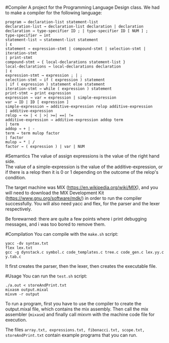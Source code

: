 #Compiler
A project for the Programming Language Design class. We had to make a compiler for the following language:
```
program → declaration-list statement-list
declaration-list → declaration-list declaration | declaration
declaration → type-specifier ID ; | type-specifier ID [ NUM ] ;
type-specifier → int
statement-list → statement-list statement
| ε
statement → expression-stmt | compound-stmt | selection-stmt | iteration-stmt
| print-stmt
compound-stmt → { local-declarations statement-list }
local-declarations → local-declarations declaration
| ε
expression-stmt → expression ; | ;
selection-stmt → if ( expression ) statement
| if ( expression ) statement else statement
iteration-stmt → while ( expression ) statement
print-stmt → print expression
expression → var = expression | simple-expression
var → ID | ID [ expression ]
simple-expression → additive-expression relop additive-expression
| additive-expression
relop → <= | < | >| >=| ==| !=
additive-expression → additive-expression addop term
| term
addop → + | -
term → term mulop factor
| factor
mulop → * | /
factor → ( expression ) | var | NUM
```
#Semantics
The value of assign expressions is the value of the right hand side. <br />
The value of a simple-expression is the value of the additive-expression, or if there is a relop then it is 0 or 1 depending on the outcome of the relop's condition.

The target machine was MIX (https://en.wikipedia.org/wiki/MIX), and you will need to download the MIX Development Kit 
(https://www.gnu.org/software/mdk/) in order to run the compiler successfully. You will also need yacc and flex, for the
parser and the lexer respectively.

Be forewarned: there are quite a few points where i print debugging messages, and i was too bored to remove them.

#Compilation
You can compile with the ```make.sh``` script:
```
yacc -dv syntax.txt
flex lex.txt
gcc -g dynstack.c symbol.c code_templates.c tree.c code_gen.c lex.yy.c y.tab.c 
```
It first creates the parser, then the lexer, then creates the executable file.

#Usage
You can run the ```test.sh``` script:
```
./a.out < storeAndPrint.txt
mixasm output.mixal
mixvm -r output
```
To run a program, first you have to use the compiler to create the output.mixal file, which contains the mix assembly.
Then call the mix assembler (```mixasm```) and finally call mixvm with the machine code file for execution.

The files ```array.txt, expressions.txt, fibonacci.txt, scope.txt, storeAndPrint.txt``` contain example programs that you can run.
